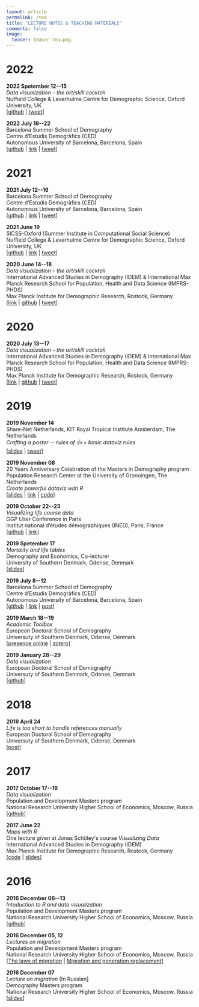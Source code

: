 ```yaml
---
layout: article
permalink: /tea
title: "LECTURE NOTES & TEACHING MATERIALS"
comments: false
image:
  teaser: teaser-tea.png
---
```


# 2022

**2022 Spetember 12--15**  
*Data visualization – the art/skill cocktail*    
Nuffield College & Leverhulme Centre for Demographic Science, Oxford University, UK    
[[github](https://github.com/ikashnitsky/dataviz-art-skill) | 
[tweet](https://twitter.com/OxfordDemSci/status/1570402518055948295)]


**2022 July 18--22**  
Barcelona Summer School of Demography  
Centre d’Estudis Demogràfics (CED)  
Autonomous University of Barcelona, Barcelona, Spain  
[[github](https://github.com/ikashnitsky/bssd-dataviz) | 
[link](https://ced.cat/courses/barcelona-summer-school-of-demography/) | 
[tweet](https://twitter.com/ikashnitsky/status/1550492778873880581)]


# 2021

**2021 July 12--16**  
Barcelona Summer School of Demography  
Centre d’Estudis Demogràfics (CED)  
Autonomous University of Barcelona, Barcelona, Spain  
[[github](https://github.com/ikashnitsky/bssd-dataviz) | 
[link](https://bit.ly/bssd2019) | 
[tweet](https://twitter.com/ikashnitsky/status/1416332062450143232)]


**2021 June 19**  
SICSS-Oxford (Summer Institute in Computational Social Science)  
Nuffield College & Leverhulme Centre for Demographic Science, Oxford University, UK  
[[github](https://github.com/ikashnitsky/maps-workshop) | 
[link](https://sicss.io/2021/oxford/) | 
[tweet](https://twitter.com/ruettenauer/status/1406269354350624781)]


**2020 June 14--18**  
*Data visualization – the art/skill cocktail*  
International Advanced Studies in Demography (IDEM) & International Max Planck Research School for Population, Health and Data Science (IMPRS-PHDS)  
Max Planck Institute for Demographic Research, Rostock, Germany  
[[link](https://www.demogr.mpg.de/en/career_6122/international_advanced_studies_in_demography_6682/courses_6931/data_visualization_the_art_skill_cocktail_7340/) | 
[github](https://github.com/ikashnitsky/dataviz-mpidr/tree/v1.0) | 
[tweet](https://twitter.com/DatavizArtSkill/status/1404308464361484291)]


# 2020

**2020 July 13--17**  
*Data visualization – the art/skill cocktail*  
International Advanced Studies in Demography (IDEM) & International Max Planck Research School for Population, Health and Data Science (IMPRS-PHDS)  
Max Planck Institute for Demographic Research, Rostock, Germany  
[[link](https://www.demogr.mpg.de/en/career_6122/international_advanced_studies_in_demography_6682/courses_6931/data_visualization_the_art_skill_cocktail_7340/) | 
[github](https://github.com/ikashnitsky/dataviz-mpidr/tree/v1.0) | 
[tweet](https://twitter.com/ikashnitsky/status/1288826701154312193)]


# 2019

**2019 November 14**  
Share-Net Netherlands, KIT Royal Tropical Institute
Amsterdam, The Netherlands  
*Crafting a poster -- rules of 👍 + basic dataviz rules*  
[[slides](https://ikashnitsky.github.io/share/1911-sharenet-poster/slides.html) | 
[tweet](https://twitter.com/ShareNet/status/1194976121869291520)]

**2019 November 08**  
20 Years Anniversary Celebration of the Masters in Demography program  
Population Research Center at the University of Gronoingen, The Netherlands  
*Create powerful dataviz with R*  
[[slides](https://ikashnitsky.github.io/share/1911-prc20-dataviz/slides.html#/) | 
[link](https://www.rug.nl/research/ursi/prc/anniversary?lang=en) | 
[code](https://gist.github.com/ikashnitsky/2800295e304b4858be553432de4a0d11)]

**2019 October 22--23**  
*Visualizing life course data*  
GGP User Conference in Paris  
Institut national d’études démographiques (INED), Paris, France  
[[github](https://github.com/ikashnitsky/ggp-dataviz) | 
[link](https://www.ggp-i.org/data-visualization-workshop/)]


**2019 Spetember 17**  
*Mortality and life tables*   
Demography and Economics, Co-lecturer  
University of Southern Denmark, Odense, Denmark  
[[slides](/share/slides/1909-sdu-lt.pdf)]

**2019 July 8--12**  
Barcelona Summer School of Demography  
Centre d’Estudis Demogràfics (CED)  
Autonomous University of Barcelona, Barcelona, Spain  
[[github](https://github.com/ikashnitsky/dataviz-bssd/tree/v1.0) | 
[link](https://bit.ly/bssd2019) | 
[post](https://ikashnitsky.github.io/2019/barcelona-summer-school-of-demography/)]



**2019 March 18--19**  
*Academic Toolbox*  
European Doctoral School of Demography  
Universuty of Southern Denmark, Odense, Denmark  
[[presence online](https://ikashnitsky.github.io/share/1903-edsd-toolbox/academic-toolbox.html#1) | 
[zotero](https://ikashnitsky.github.io/share/1903-edsd-toolbox/zotero-workshop.html#/)]


**2019 January 28--29**  
*Data visualization*  
European Doctoral School of Demography  
Universuty of Southern Denmark, Odense, Denmark  
[[github](https://github.com/ikashnitsky/edsd-dataviz-2019)]

# 2018

**2018 April 24**  
*Life is too short to handle references manually*  
European Doctoral School of Demography  
Universuty of Southern Denmark, Odense, Denmark  
[[post](https://ikashnitsky.github.io/2019/zotero/)]



# 2017

**2017 October 17--18**  
*Data visualization*  
Population and Development Masters program  
National Research University Higher School of Economics, Moscow, Russia  
[[github](https://github.com/ikashnitsky/hse-r-workshop-2017)]

**2017 June 22**  
*Maps with R*  
One lecture given at Jonas Schöley's course *Visualizing Data*  
International Advanced Studies in Demography (IDEM)  
Max Planck Institute for Demographic Research, Rostock, Germany  
[[code](https://gist.github.com/ikashnitsky/ec275915ba677fd0aac61c00bea90c9b) | 
[slides](https://ikashnitsky.github.io/share/1706-idem-viz-maps/maps-with-ggplot-ik.html#/)]



# 2016

**2016 December 06--13**  
*Intoduction to R and data visualization*   
Population and Development Masters program  
National Research University Higher School of Economics, Moscow, Russia  
[[github](https://github.com/ikashnitsky/teach-hse-2016)]

**2016 December 05, 12**  
*Lectures on migration*  
Population and Development Masters program  
National Research University Higher School of Economics, Moscow, Russia  
[[The laws of migration](https://github.com/ikashnitsky/teach-hse-2016/hse-migr-laws/161205-migr-laws.html) | 
[Migration and generation replacement](https://github.com/ikashnitsky/teach-hse-2016/hse-migr-gen-rep/161212-migr-gen-rep.html)]

**2016 December 07**  
*Lecture on migration*  [In Russian]  
Demography Masters program  
National Research University Higher School of Economics, Moscow, Russia  
[[slides](https://github.com/ikashnitsky/teach-hse-2016/hse-migr-ru/161207-migr-ru.html)]

